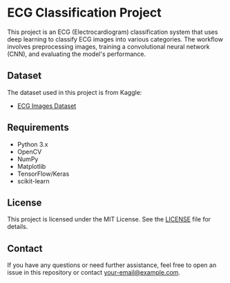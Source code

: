 # ECG Classification Project

This project is an ECG (Electrocardiogram) classification system that uses deep learning to classify ECG images into various categories. The workflow involves preprocessing images, training a convolutional neural network (CNN), and evaluating the model's performance.

## Dataset

The dataset used in this project is from Kaggle:
- [ECG Images Dataset](https://www.kaggle.com/datasets/jayaprakashpondy/ecgimages)

## Requirements

- Python 3.x
- OpenCV
- NumPy
- Matplotlib
- TensorFlow/Keras
- scikit-learn

## License

This project is licensed under the MIT License. See the [LICENSE](LICENSE) file for details.

## Contact

If you have any questions or need further assistance, feel free to open an issue in this repository or contact [your-email@example.com](mailto:your-email@example.com).